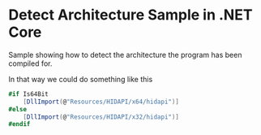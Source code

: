 # Detect Architecture Sample in .NET Core

Sample showing how to detect the architecture the program has been compiled for.

In that way we could do something like this

```csharp
#if Is64Bit
    [DllImport(@"Resources/HIDAPI/x64/hidapi")]
#else
    [DllImport(@"Resources/HIDAPI/x32/hidapi")]
#endif
```
